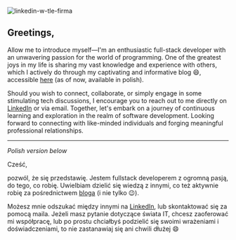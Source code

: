![linkedin-w-tle-firma](https://github.com/Centmsn/Centmsn/assets/65851661/1ab0e6a2-c9f9-4d4d-9818-7ef4fb5db88c)

## Greetings,

Allow me to introduce myself—I'm an enthusiastic full-stack developer with an unwavering passion for the world of programming. One of the greatest joys in my life is sharing my vast knowledge and experience with others, which I actively do through my captivating and informative blog 😄, accessible [here](https://www.4spacje.pl) (as of now, available in polish).

Should you wish to connect, collaborate, or simply engage in some stimulating tech discussions, I encourage you to reach out to me directly on [LinkedIn](https://www.linkedin.com/in/wojciech-rygorowicz-a654a31ba/) or via email. Together, let's embark on a journey of continuous learning and exploration in the realm of software development. Looking forward to connecting with like-minded individuals and forging meaningful professional relationships.

---
_Polish version below_

Cześć,

pozwól, że się przedstawię. Jestem fullstack developerem z ogromną pasją, do tego, co robię. Uwielbiam dzielić się wiedzą z innymi, co też aktywnie robię za pośrednictwem [bloga](https://www.4spacje.pl) (i nie tylko 😉).

Możesz mnie odszukać między innymi na [LinkedIn](https://www.linkedin.com/in/wojciech-rygorowicz-a654a31ba/), lub skontaktować się za pomocą maila. Jeżeli masz pytanie dotyczące świata IT, chcesz zaoferować mi współpracę, lub po prostu chciałbyś podzielić się swoimi wrażeniami i doświadczeniami, to nie zastanawiaj się ani chwili dłużej 😄
